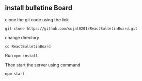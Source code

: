 ## install bulletine Board
clone the git code using the link

`git clone https://github.com/sujal0201/ReactBulletinBoard.git`

change directory

`cd ReactBulletinBoard`

Run
`npm install`

Then start the server using command

`npm start`
